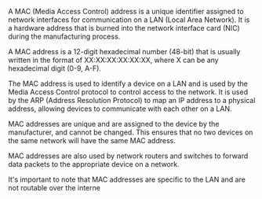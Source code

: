 A MAC (Media Access Control) address is a unique identifier assigned to network interfaces for communication on a LAN (Local Area Network). It is a hardware address that is burned into the network interface card (NIC) during the manufacturing process.

A MAC address is a 12-digit hexadecimal number (48-bit) that is usually written in the format of XX:XX:XX:XX:XX:XX, where X can be any hexadecimal digit (0-9, A-F).

The MAC address is used to identify a device on a LAN and is used by the Media Access Control protocol to control access to the network. It is used by the ARP (Address Resolution Protocol) to map an IP address to a physical address, allowing devices to communicate with each other on a LAN.

MAC addresses are unique and are assigned to the device by the manufacturer, and cannot be changed. This ensures that no two devices on the same network will have the same MAC address.

MAC addresses are also used by network routers and switches to forward data packets to the appropriate device on a network.

It's important to note that MAC addresses are specific to the LAN and are not routable over the interne
